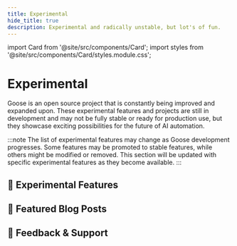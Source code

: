 ```yaml
---
title: Experimental
hide_title: true
description: Experimental and radically unstable, but lot's of fun.
---
```


import Card from '@site/src/components/Card';
import styles from '@site/src/components/Card/styles.module.css';

<h1 className={styles.pageTitle}>Experimental</h1>
<p className={styles.pageDescription}>
  Goose is an open source project that is constantly being improved and expanded upon. These experimental features and projects are still in development and may not be fully stable or ready for production use, but they showcase exciting possibilities for the future of AI automation.
</p>

:::note
The list of experimental features may change as Goose development progresses. Some features may be promoted to stable features, while others might be modified or removed. This section will be updated with specific experimental features as they become available.
:::

<div className={styles.categorySection}>
  <h2 className={styles.categoryTitle}>🧪 Experimental Features</h2>
  <div className={styles.cardGrid}>
      <Card 
      title="Subagents"
      description="Independent instances that execute tasks while keeping your main conversation clean and focused. Run tasks sequentially or in parallel with process isolation and context preservation."
      link="/docs/experimental/subagents"
    />
    <Card 
      title="Ollama Tool Shim"
      description="Enable tool calling capabilities for language models that don't natively support tool calling (like DeepSeek) using an experimental local interpreter model setup."
      link="/docs/experimental/ollama"
    />
    <Card 
      title="Goose Mobile"
      description="An experimental Android automation app that acts as an open agent running on your phone, providing maximal automation of everyday tasks."
      link="/docs/experimental/goose-mobile"
    />
    <Card 
      title="VS Code Extension"
      description="An experimental extension enabling Goose to work within VS Code."
      link="/docs/experimental/vs-code-extension"
    />
  </div>
</div>

<div className={styles.categorySection}>
  <h2 className={styles.categoryTitle}>📝 Featured Blog Posts</h2>
  <div className={styles.cardGrid}>
    <Card 
      title="Finetuning Toolshim Models for Tool Calling"
      description="Addressing performance limitations in models without native tool calling support through dedicated toolshim model development."
      link="/blog/2025/04/11/finetuning-toolshim"
    />
    <Card 
      title="AI, But Make It Local With Goose and Ollama"
      description="Learn how to integrate Goose with Ollama for a fully local AI experience, including structured outputs and tool calling capabilities."
      link="/blog/2025/03/14/goose-ollama"
    />
    <Card 
      title="Community-Inspired Benchmarking: The Goose Vibe Check"
      description="See how open source AI models measure up in our first Goose agent benchmark tests, including toolshim performance analysis."
      link="/blog/2025/03/31/goose-benchmark"
    />
  </div>
</div>

<div className={styles.categorySection}>
  <h2 className={styles.categoryTitle}>💬 Feedback & Support</h2>
  <div className={styles.cardGrid}>
    <Card 
      title="GitHub Issues"
      description="Report bugs, request features, or contribute to the development of experimental features."
      link="https://github.com/block/goose/issues"
    />
    <Card 
      title="Discord Community"
      description="Join our community to discuss experimental features, share feedback, and connect with other users."
      link="https://discord.gg/block-opensource"
    />
  </div>
</div>